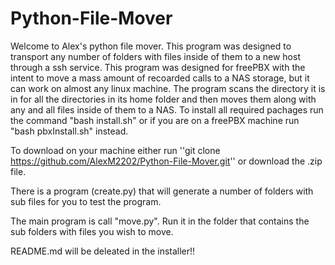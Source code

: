 # Python-File-Mover

Welcome to Alex's python file mover. This program was designed to transport any number of folders with files inside of them to a new host through a ssh service.
This program was designed for freePBX with the intent to move a mass amount of recoarded calls to a NAS storage, but it can work on almost any linux machine.
The program scans the directory it is in for all the directories in its home folder and then moves them along with any and all files inside of them to a NAS.
To install all required pachages run the command "bash install.sh" or if you are on a freePBX machine run "bash pbxInstall.sh" instead.

To download on your machine either run ''git clone https://github.com/AlexM2202/Python-File-Mover.git'' or download the .zip file.

There is a program (create.py) that will generate a number of folders with sub files for you to test the program.

The main program is call "move.py". Run it in the folder that contains the sub folders with files you wish to move.

README.md will be deleated in the installer!!
